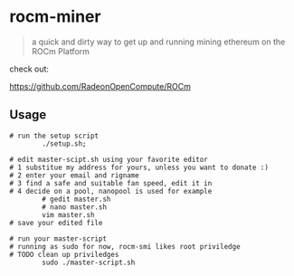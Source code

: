 # rocm-miner
> a quick and dirty way to get up and running mining ethereum on
> the ROCm Platform

check out:

https://github.com/RadeonOpenCompute/ROCm

## Usage
```
# run the setup script
        ./setup.sh;

# edit master-scipt.sh using your favorite editor
# 1 substitue my address for yours, unless you want to donate :)
# 2 enter your email and rigname 
# 3 find a safe and suitable fan speed, edit it in
# 4 decide on a pool, nanopool is used for example
        # gedit master.sh
        # nano master.sh
        vim master.sh
# save your edited file

# run your master-script
# running as sudo for now, rocm-smi likes root priviledge
# TODO clean up priviledges
        sudo ./master-script.sh
```

